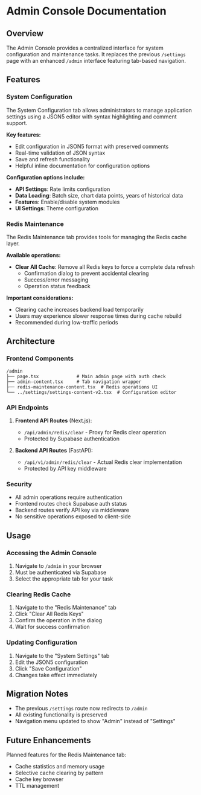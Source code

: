 # Admin Console Documentation

## Overview

The Admin Console provides a centralized interface for system configuration and maintenance tasks. It replaces the previous `/settings` page with an enhanced `/admin` interface featuring tab-based navigation.

## Features

### System Configuration

The System Configuration tab allows administrators to manage application settings using a JSON5 editor with syntax highlighting and comment support.

**Key features:**
- Edit configuration in JSON5 format with preserved comments
- Real-time validation of JSON syntax
- Save and refresh functionality
- Helpful inline documentation for configuration options

**Configuration options include:**
- **API Settings**: Rate limits configuration
- **Data Loading**: Batch size, chart data points, years of historical data
- **Features**: Enable/disable system modules
- **UI Settings**: Theme configuration

### Redis Maintenance

The Redis Maintenance tab provides tools for managing the Redis cache layer.

**Available operations:**
- **Clear All Cache**: Remove all Redis keys to force a complete data refresh
  - Confirmation dialog to prevent accidental clearing
  - Success/error messaging
  - Operation status feedback

**Important considerations:**
- Clearing cache increases backend load temporarily
- Users may experience slower response times during cache rebuild
- Recommended during low-traffic periods

## Architecture

### Frontend Components

```
/admin
├── page.tsx              # Main admin page with auth check
├── admin-content.tsx     # Tab navigation wrapper
├── redis-maintenance-content.tsx  # Redis operations UI
└── ../settings/settings-content-v2.tsx  # Configuration editor
```

### API Endpoints

1. **Frontend API Routes** (Next.js):
   - `/api/admin/redis/clear` - Proxy for Redis clear operation
   - Protected by Supabase authentication

2. **Backend API Routes** (FastAPI):
   - `/api/v1/admin/redis/clear` - Actual Redis clear implementation
   - Protected by API key middleware

### Security

- All admin operations require authentication
- Frontend routes check Supabase auth status
- Backend routes verify API key via middleware
- No sensitive operations exposed to client-side

## Usage

### Accessing the Admin Console

1. Navigate to `/admin` in your browser
2. Must be authenticated via Supabase
3. Select the appropriate tab for your task

### Clearing Redis Cache

1. Navigate to the "Redis Maintenance" tab
2. Click "Clear All Redis Keys"
3. Confirm the operation in the dialog
4. Wait for success confirmation

### Updating Configuration

1. Navigate to the "System Settings" tab
2. Edit the JSON5 configuration
3. Click "Save Configuration"
4. Changes take effect immediately

## Migration Notes

- The previous `/settings` route now redirects to `/admin`
- All existing functionality is preserved
- Navigation menu updated to show "Admin" instead of "Settings"

## Future Enhancements

Planned features for the Redis Maintenance tab:
- Cache statistics and memory usage
- Selective cache clearing by pattern
- Cache key browser
- TTL management